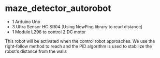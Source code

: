 # maze_detector_autorobot

- 1 Arduino Uno
- 3 Ultra Sensor HC SR04 (Using NewPing library to read distance)
- 1 Module L298 to control 2 DC motor

This robot will be activated when the control robot approaches.
We use the right-follow method to reach and the PID algorithm is used to stabilize the robot's distance from the walls
